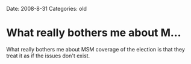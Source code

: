 Date: 2008-8-31
Categories: old

# What really bothers me about M...

What really bothers me about MSM coverage of the election is that they treat it as if the issues don't exist.
